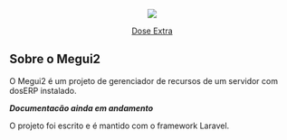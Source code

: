 <p align="center"><img src="https://blog.doseextra.com/img/site/logod.png"></p>

<p align="center">
<a href="https://doseextra.com">Dose Extra</a>
</p>

## Sobre o Megui2

O Megui2 é um projeto de gerenciador de recursos de um servidor com dosERP instalado.

***Documentacão ainda em andamento***

O projeto foi escrito e é mantido com o framework Laravel. 

